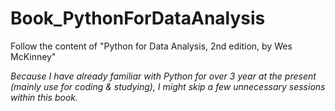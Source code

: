 # Book_PythonForDataAnalysis
Follow the content of "Python for Data Analysis, 2nd edition, by Wes McKinney"  

*Because I have already familiar with Python for over 3 year at the present (mainly use for coding & studying), I might skip a few unnecessary sessions within this book.*
